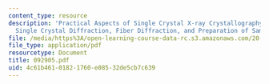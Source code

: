 ```yaml
---
content_type: resource
description: 'Practical Aspects of Single Crystal X-ray Crystallography, Part 1: X-ray
  Single Crystal Diffraction, Fiber Diffraction, and Preparation of Samples.'
file: /media/https%3A/open-learning-course-data-rc.s3.amazonaws.com/20-442-molecular-structure-of-biological-materials-be-442-fall-2005/4c61b46101821760e08532de5cb7c639_092905.pdf
file_type: application/pdf
resourcetype: Document
title: 092905.pdf
uid: 4c61b461-0182-1760-e085-32de5cb7c639
---
```


